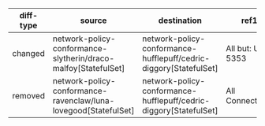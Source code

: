 | diff-type | source | destination | ref1 | ref2 | workloads-diff-info |
|-----------|--------|-------------|------|------|---------------------|
| changed | network-policy-conformance-slytherin/draco-malfoy[StatefulSet] | network-policy-conformance-hufflepuff/cedric-diggory[StatefulSet] | All but: UDP 5353 | All Connections |  |
| removed | network-policy-conformance-ravenclaw/luna-lovegood[StatefulSet] | network-policy-conformance-hufflepuff/cedric-diggory[StatefulSet] | All Connections | No Connections |  |